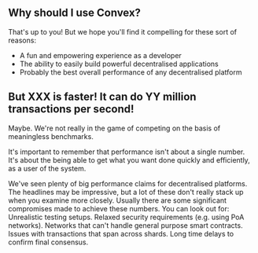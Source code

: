 ## Why should I use Convex?

That's up to you! But we hope you'll find it compelling for these sort of reasons:

- A fun and empowering experience as a developer
- The ability to easily build powerful decentralised applications
- Probably the best overall performance of any decentralised platform 


## But XXX is faster! It can do YY million transactions per second!

Maybe. We're not really in the game of competing on the basis of meaningless benchmarks.

It's important to remember that performance isn't about a single number. It's about the being able to get what you want done quickly and efficiently, as a user of the system. 

We've seen plenty of big performance claims for decentralised platforms. The headlines may be impressive, but a lot of these don't really stack up when you examine more closely. Usually there are some significant compromises made to achieve these numbers. You can look out for: Unrealistic testing setups. Relaxed security requirements (e.g. using PoA networks). Networks that can't handle general purpose smart contracts. Issues with transactions that span across shards. Long time delays to confirm final consensus.